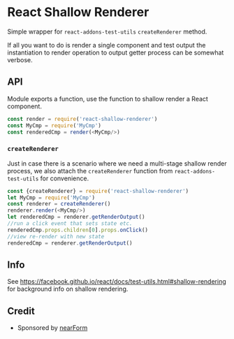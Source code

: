 # React Shallow Renderer

Simple wrapper for `react-addons-test-utils`
`createRenderer` method. 

If all you want to do is render a single component 
and test output the instantiation to render operation
to output getter process can be somewhat verbose.

## API

Module exports a function, use the function to shallow
render a React component.

```js
const render = require('react-shallow-renderer')
const MyCmp = require('MyCmp')
const renderedCmp = render(<MyCmp/>)
```

### `createRenderer`

Just in case there is a scenario where we need a multi-stage
shallow render process, we also attach the `createRenderer` function
from `react-addons-test-utils` for convenience.

```js
const {createRenderer} = require('react-shallow-renderer')
let MyCmp = require('MyCmp')
const renderer = createRenderer()
renderer.render(<MyCmp/>)
let renderedCmp = renderer.getRenderOutput()
//run a click event that sets state etc.
renderedCmp.props.children[0].props.onClick()
//view re-render with new state
renderedCmp = renderer.getRenderOutput()


```


## Info
See <https://facebook.github.io/react/docs/test-utils.html#shallow-rendering> for background info on shallow rendering.

## Credit

* Sponsored by [nearForm](http://nearform.com)